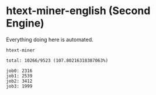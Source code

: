 # htext-miner-english (Second Engine)

Everything doing here is automated.

```
htext-miner

total: 10266/9523 (107.80216318387063%)

job0: 2316
job1: 2539
job2: 3412
job3: 1999
```